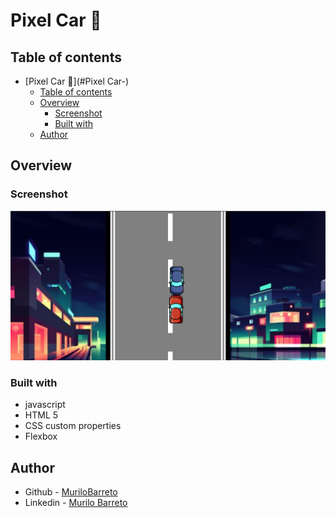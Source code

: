 # Pixel Car 🚗

## Table of contents

- [Pixel Car 🚗](#Pixel Car-)
  - [Table of contents](#table-of-contents)
  - [Overview](#overview)
    - [Screenshot](#screenshot)
    - [Built with](#built-with)
  - [Author](#author)


## Overview

### Screenshot

![](./img/screenshot.png)

### Built with

- javascript
- HTML 5
- CSS custom properties
- Flexbox


## Author

- Github - [MuriloBarreto](https://github.com/MuriloBarreto)
- Linkedin - [Murilo Barreto](https://www.linkedin.com/in/murilo-barreto-970655181/)

